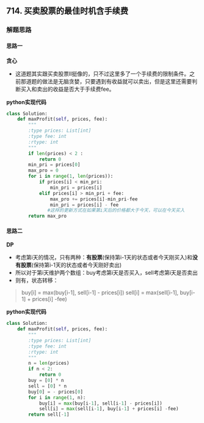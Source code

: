 ## 714. 买卖股票的最佳时机含手续费
### 解题思路
#### 思路一
**贪心**
- 这道题其实跟买卖股票II挺像的，只不过这里多了一个手续费的限制条件。之前那道题的做法是无脑贪婪，只要遇到有收益就可以卖出，但是这里还需要判断买入和卖出的收益是否大于手续费fee。

**python实现代码**
```python
class Solution:
    def maxProfit(self, prices, fee):
        """
        :type prices: List[int]
        :type fee: int
        :rtype: int
        """
        if len(prices) < 2 :
            return 0
        min_pri = prices[0]
        max_pro = 0
        for i in range(1, len(prices)):
            if prices[i] < min_pri:
                min_pri = prices[i]
            elif prices[i] > min_pri + fee:
                max_pro += prices[i]-min_pri-fee
                min_pri = prices[i] - fee  
               #这样的更新方式在如果第i天后的价格都大于今天，可以在今天买入
        return max_pro

```

#### 思路二
**DP**
- 考虑第i天的情况，只有两种：**有股票**(保持第i-1天的状态或者今天刚买入)和**没有股票**(保持第i-1天的状态或者今天刚好卖出)
- 所以对于第i天维护两个数组：buy考虑第i天是否买入，sell考虑第i天是否卖出
- 则有，状态转移：
> buy[i] = max(buy[i-1], sell[i-1] - prices[i])
> sell[i] = max(sell[i-1], buy[i-1] + prices[i] -fee)

**python实现代码**
```python
class Solution:
    def maxProfit(self, prices, fee):
        """
        :type prices: List[int]
        :type fee: int
        :rtype: int
        """
        n = len(prices)
        if n < 2:
            return 0
        buy = [0] * n
        sell = [0] * n
        buy[0] = - prices[0]
        for i in range(1, n):
            buy[i] = max(buy[i-1], sell[i-1] - prices[i])
            sell[i] = max(sell[i-1], buy[i-1] + prices[i] -fee)
        return sell[-1]

```